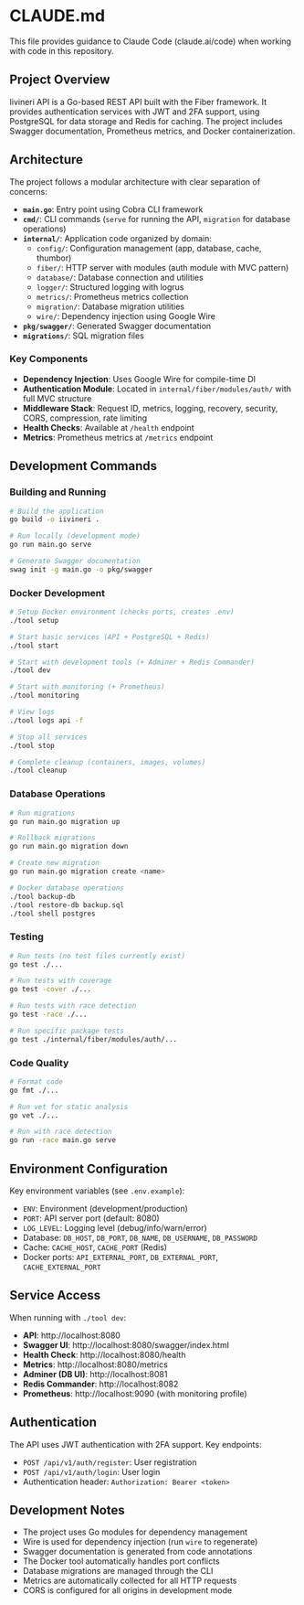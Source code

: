 # CLAUDE.md

This file provides guidance to Claude Code (claude.ai/code) when working with code in this repository.

## Project Overview

Iivineri API is a Go-based REST API built with the Fiber framework. It provides authentication services with JWT and 2FA support, using PostgreSQL for data storage and Redis for caching. The project includes Swagger documentation, Prometheus metrics, and Docker containerization.

## Architecture

The project follows a modular architecture with clear separation of concerns:

- **`main.go`**: Entry point using Cobra CLI framework
- **`cmd/`**: CLI commands (`serve` for running the API, `migration` for database operations)
- **`internal/`**: Application code organized by domain:
  - `config/`: Configuration management (app, database, cache, thumbor)
  - `fiber/`: HTTP server with modules (auth module with MVC pattern)
  - `database/`: Database connection and utilities
  - `logger/`: Structured logging with logrus
  - `metrics/`: Prometheus metrics collection
  - `migration/`: Database migration utilities
  - `wire/`: Dependency injection using Google Wire
- **`pkg/swagger/`**: Generated Swagger documentation
- **`migrations/`**: SQL migration files

### Key Components

- **Dependency Injection**: Uses Google Wire for compile-time DI
- **Authentication Module**: Located in `internal/fiber/modules/auth/` with full MVC structure
- **Middleware Stack**: Request ID, metrics, logging, recovery, security, CORS, compression, rate limiting
- **Health Checks**: Available at `/health` endpoint
- **Metrics**: Prometheus metrics at `/metrics` endpoint

## Development Commands

### Building and Running
```bash
# Build the application
go build -o iivineri .

# Run locally (development mode)
go run main.go serve

# Generate Swagger documentation
swag init -g main.go -o pkg/swagger
```

### Docker Development
```bash
# Setup Docker environment (checks ports, creates .env)
./tool setup

# Start basic services (API + PostgreSQL + Redis)
./tool start

# Start with development tools (+ Adminer + Redis Commander)
./tool dev

# Start with monitoring (+ Prometheus)
./tool monitoring

# View logs
./tool logs api -f

# Stop all services
./tool stop

# Complete cleanup (containers, images, volumes)
./tool cleanup
```

### Database Operations
```bash
# Run migrations
go run main.go migration up

# Rollback migrations
go run main.go migration down

# Create new migration
go run main.go migration create <name>

# Docker database operations
./tool backup-db
./tool restore-db backup.sql
./tool shell postgres
```

### Testing
```bash
# Run tests (no test files currently exist)
go test ./...

# Run tests with coverage
go test -cover ./...

# Run tests with race detection
go test -race ./...

# Run specific package tests
go test ./internal/fiber/modules/auth/...
```

### Code Quality
```bash
# Format code
go fmt ./...

# Run vet for static analysis
go vet ./...

# Run with race detection
go run -race main.go serve
```

## Environment Configuration

Key environment variables (see `.env.example`):

- `ENV`: Environment (development/production)
- `PORT`: API server port (default: 8080)
- `LOG_LEVEL`: Logging level (debug/info/warn/error)
- Database: `DB_HOST`, `DB_PORT`, `DB_NAME`, `DB_USERNAME`, `DB_PASSWORD`
- Cache: `CACHE_HOST`, `CACHE_PORT` (Redis)
- Docker ports: `API_EXTERNAL_PORT`, `DB_EXTERNAL_PORT`, `CACHE_EXTERNAL_PORT`

## Service Access

When running with `./tool dev`:
- **API**: http://localhost:8080
- **Swagger UI**: http://localhost:8080/swagger/index.html
- **Health Check**: http://localhost:8080/health
- **Metrics**: http://localhost:8080/metrics
- **Adminer (DB UI)**: http://localhost:8081
- **Redis Commander**: http://localhost:8082
- **Prometheus**: http://localhost:9090 (with monitoring profile)

## Authentication

The API uses JWT authentication with 2FA support. Key endpoints:
- `POST /api/v1/auth/register`: User registration
- `POST /api/v1/auth/login`: User login
- Authentication header: `Authorization: Bearer <token>`

## Development Notes

- The project uses Go modules for dependency management
- Wire is used for dependency injection (run `wire` to regenerate)
- Swagger documentation is generated from code annotations
- The Docker tool automatically handles port conflicts
- Database migrations are managed through the CLI
- Metrics are automatically collected for all HTTP requests
- CORS is configured for all origins in development mode